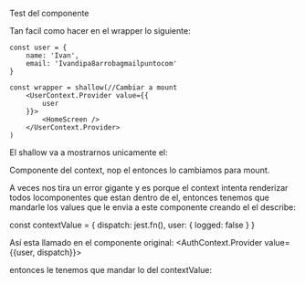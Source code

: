 Test del componente <HomeScreen/>

Tan facil como hacer en el wrapper lo siguiente:

    const user = {
        name: 'Ivan',
        email: 'Ivandipa8arrobagmailpuntocom'
    }

    const wrapper = shallow(//Cambiar a mount
        <UserContext.Provider value={{
            user
        }}>
            <HomeScreen />
        </UserContext.Provider>
    )

El shallow va a mostrarnos unicamente el:

Componente del context, nop el <HomeScreen/> entonces lo cambiamos para
mount.

A veces nos tira un error gigante y es porque el context intenta
renderizar todos locomponentes que estan dentro de el, entonces tenemos
que mandarle los values que le envia a este componente creando el el
describe:

const contextValue = { dispatch: jest.fn(), user: { logged: false } }

Así esta llamado en el componente original:
<AuthContext.Provider value={{user, dispatch}}>

entonces le tenemos que mandar lo del contextValue:
